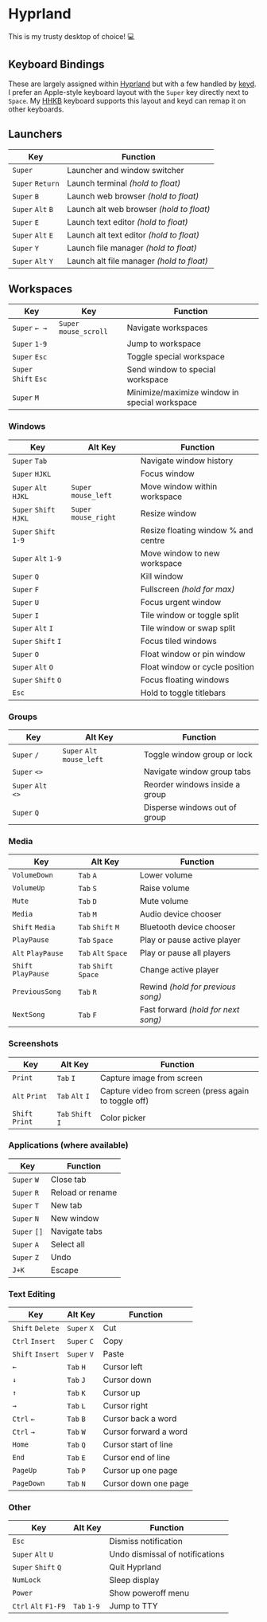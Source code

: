 # Hyprland

This is my trusty desktop of choice! 💻

## Keyboard Bindings

These are largely assigned within
[Hyprland](https://wiki.hypr.land/Configuring/Binds) but with a few handled by
[keyd](https://github.com/rvaiya/keyd). I prefer an Apple-style keyboard layout
with the `Super` key directly next to `Space`. My
[HHKB](https://happyhackingkb.com) keyboard supports this layout and keyd can
remap it on other keyboards.

## Launchers

| Key               | Function                                  |
| ----------------- | ----------------------------------------- |
| `Super`           | Launcher and window switcher              |
| `Super` `Return`  | Launch terminal _(hold to float)_         |
| `Super` `B`       | Launch web browser _(hold to float)_      |
| `Super` `Alt` `B` | Launch alt web browser _(hold to float)_  |
| `Super` `E`       | Launch text editor _(hold to float)_      |
| `Super` `Alt` `E` | Launch alt text editor _(hold to float)_  |
| `Super` `Y`       | Launch file manager _(hold to float)_     |
| `Super` `Alt` `Y` | Launch alt file manager _(hold to float)_ |

## Workspaces

| Key                   | Key                    | Function                                      |
| --------------------- | ---------------------- | --------------------------------------------- |
| `Super` `← →`         | `Super` `mouse_scroll` | Navigate workspaces                           |
| `Super` `1-9`         |                        | Jump to workspace                             |
| `Super` `Esc`         |                        | Toggle special workspace                      |
| `Super` `Shift` `Esc` |                        | Send window to special workspace              |
| `Super` `M`           |                        | Minimize/maximize window in special workspace |

### Windows

| Key                    | Alt Key               | Function                            |
| ---------------------- | --------------------- | ----------------------------------- |
| `Super` `Tab`          |                       | Navigate window history             |
| `Super` `HJKL`         |                       | Focus window                        |
| `Super` `Alt` `HJKL`   | `Super` `mouse_left`  | Move window within workspace        |
| `Super` `Shift` `HJKL` | `Super` `mouse_right` | Resize window                       |
| `Super` `Shift` `1-9`  |                       | Resize floating window % and centre |
| `Super` `Alt` `1-9`    |                       | Move window to new workspace        |
| `Super` `Q`            |                       | Kill window                         |
| `Super` `F`            |                       | Fullscreen _(hold for max)_         |
| `Super` `U`            |                       | Focus urgent window                 |
| `Super` `I`            |                       | Tile window or toggle split         |
| `Super` `Alt` `I`      |                       | Tile window or swap split           |
| `Super` `Shift` `I`    |                       | Focus tiled windows                 |
| `Super` `O`            |                       | Float window or pin window          |
| `Super` `Alt` `O`      |                       | Float window or cycle position      |
| `Super` `Shift` `O`    |                       | Focus floating windows              |
| `Esc`                  |                       | Hold to toggle titlebars            |

### Groups

| Key                | Alt Key                    | Function                       |
| ------------------ | -------------------------- | ------------------------------ |
| `Super` `/`        | `Super` `Alt` `mouse_left` | Toggle window group or lock    |
| `Super` `<>`       |                            | Navigate window group tabs     |
| `Super` `Alt` `<>` |                            | Reorder windows inside a group |
| `Super` `Q`        |                            | Disperse windows out of group  |

### Media

| Key                 | Alt Key               | Function                            |
| ------------------- | --------------------- | ----------------------------------- |
| `VolumeDown`        | `Tab` `A`             | Lower volume                        |
| `VolumeUp`          | `Tab` `S`             | Raise volume                        |
| `Mute`              | `Tab` `D`             | Mute volume                         |
| `Media`             | `Tab` `M`             | Audio device chooser                |
| `Shift` `Media`     | `Tab` `Shift` `M`     | Bluetooth device chooser            |
| `PlayPause`         | `Tab` `Space`         | Play or pause active player         |
| `Alt` `PlayPause`   | `Tab` `Alt` `Space`   | Play or pause all players           |
| `Shift` `PlayPause` | `Tab` `Shift` `Space` | Change active player                |
| `PreviousSong`      | `Tab` `R`             | Rewind _(hold for previous song)_   |
| `NextSong`          | `Tab` `F`             | Fast forward _(hold for next song)_ |

### Screenshots

| Key             | Alt Key           | Function                                              |
| --------------- | ----------------- | ----------------------------------------------------- |
| `Print`         | `Tab` `I`         | Capture image from screen                             |
| `Alt` `Print`   | `Tab` `Alt` `I`   | Capture video from screen (press again to toggle off) |
| `Shift` `Print` | `Tab` `Shift` `I` | Color picker                                          |

### Applications (where available)

| Key          | Function         |
| ------------ | ---------------- |
| `Super` `W`  | Close tab        |
| `Super` `R`  | Reload or rename |
| `Super` `T`  | New tab          |
| `Super` `N`  | New window       |
| `Super` `[]` | Navigate tabs    |
| `Super` `A`  | Select all       |
| `Super` `Z`  | Undo             |
| `J+K`        | Escape           |

### Text Editing

| Key              | Alt Key     | Function              |
| ---------------- | ----------- | --------------------- |
| `Shift` `Delete` | `Super` `X` | Cut                   |
| `Ctrl` `Insert`  | `Super` `C` | Copy                  |
| `Shift` `Insert` | `Super` `V` | Paste                 |
| `←`              | `Tab` `H`   | Cursor left           |
| `↓`              | `Tab` `J`   | Cursor down           |
| `↑`              | `Tab` `K`   | Cursor up             |
| `→`              | `Tab` `L`   | Cursor right          |
| `Ctrl` `←`       | `Tab` `B`   | Cursor back a word    |
| `Ctrl` `→`       | `Tab` `W`   | Cursor forward a word |
| `Home`           | `Tab` `Q`   | Cursor start of line  |
| `End`            | `Tab` `E`   | Cursor end of line    |
| `PageUp`         | `Tab` `P`   | Cursor up one page    |
| `PageDown`       | `Tab` `N`   | Cursor down one page  |

### Other

| Key                  | Alt Key     | Function                        |
| -------------------- | ----------- | ------------------------------- |
| `Esc`                |             | Dismiss notification            |
| `Super` `Alt` `U`    |             | Undo dismissal of notifications |
| `Super` `Shift` `Q`  |             | Quit Hyprland                   |
| `NumLock`            |             | Sleep display                   |
| `Power`              |             | Show poweroff menu              |
| `Ctrl` `Alt` `F1-F9` | `Tab` `1-9` | Jump to TTY                     |
